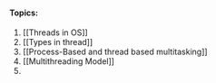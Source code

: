 
#### Topics:

1. [[Threads in OS]]
2.  [[Types in thread]]
3. [[Process-Based and thread based multitasking]]
4. [[Multithreading Model]]
5. 